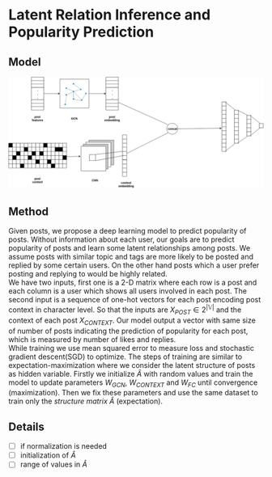 # Latent Relation Inference and Popularity Prediction

## Model

![model_illustration](res/gcn_whitebg.png)

## Method

Given posts, we propose a deep learning model to predict popularity of posts. Without information about each user, our goals are to predict popularity of posts and learn some latent relationships among posts. We assume posts with similar topic and tags are more likely to be posted and replied by some certain users. On the other hand posts which a user prefer posting and replying to would be highly related.  
We have two inputs, first one is a 2-D matrix where each row is a post and each column is a user which shows all users involved in each post. The second input is a sequence of one-hot vectors for each post encoding post context in character level. So that the inputs are $X_{POST} \in 2^{|\mathbb{V}|}$ and the context of each post $X_{CONTEXT}$. Our model output a vector with same size of number of posts indicating the prediction of popularity for each post, which is measured by number of likes and replies.  
While training we use mean squared error to measure loss and stochastic gradient descent(SGD) to optimize. The steps of training are similar to expectation-maximization where we consider the latent structure of posts as hidden variable. Firstly we initialize $\hat{A}$ with random values and train the model to update parameters $W_{GCN}$, $W_{CONTEXT}$ and $W_{FC}$ until convergence (maximization). Then we fix these parameters and use the same dataset to train only the _structure matrix_ $\hat{A}$ (expectation).

## Details

- [ ] if normalization is needed
- [ ] initialization of $\hat{A}$
- [ ] range of values in $\hat{A}$